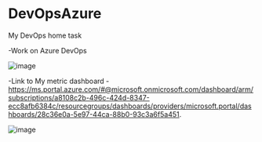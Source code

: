 # DevOpsAzure

My DevOps home task



-Work on Azure DevOps

![image](https://user-images.githubusercontent.com/61752360/142740857-1b6fa97b-1b10-4fc2-9201-96b4099e17d6.png)



-Link to My metric dashboard - https://ms.portal.azure.com/#@microsoft.onmicrosoft.com/dashboard/arm/subscriptions/a8108c2b-496c-424d-8347-ecc8afb6384c/resourcegroups/dashboards/providers/microsoft.portal/dashboards/28c36e0a-5e97-44ca-88b0-93c3a6f5a451.

![image](https://user-images.githubusercontent.com/61752360/142740828-c53b2a73-3eae-4f4d-9c64-480902ffc1a5.png)

